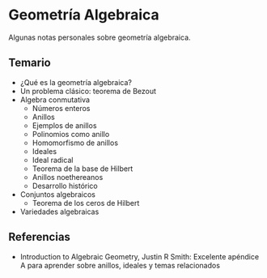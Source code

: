 # Geometría Algebraica

Algunas notas personales sobre geometría algebraica.

## Temario

- ¿Qué es la geometría algebraica?
- Un problema clásico: teorema de Bezout
- Algebra conmutativa
    - Números enteros
    - Anillos
    - Ejemplos de anillos
    - Polinomios como anillo
    - Homomorfismo de anillos
    - Ideales
    - Ideal radical
    - Teorema de la base de Hilbert
    - Anillos noethereanos
    - Desarrollo histórico
- Conjuntos algebraicos
    - Teorema de los ceros de Hilbert
- Variedades algebraicas

## Referencias

- Introduction to Algebraic Geometry, Justin R Smith: Excelente apéndice A para
aprender sobre anillos, ideales y temas relacionados


